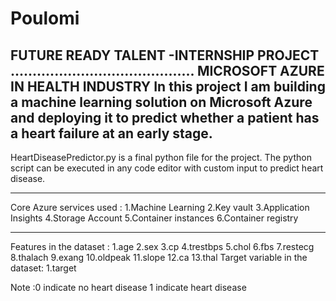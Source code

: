 # Poulomi
FUTURE READY TALENT -INTERNSHIP PROJECT
..........................................
MICROSOFT AZURE IN HEALTH INDUSTRY
In this project I am building a machine learning solution on Microsoft Azure and deploying it to predict whether a patient has a heart failure at an early stage.
-----------------------------------------------------------------------------------------------

HeartDiseasePredictor.py is a final python file for the project.
The python script can be executed in any code editor with custom input to predict heart disease.

-------------------------------------------------------------------------------------------------
Core Azure services used :
1.Machine Learning
2.Key vault
3.Application Insights
4.Storage Account
5.Container instances
6.Container registry

--------------------------------------------------------------------------------------------------
Features in the dataset :
1.age
2.sex
3.cp
4.trestbps
5.chol
6.fbs
7.restecg
8.thalach
9.exang
10.oldpeak
11.slope
12.ca
13.thal
Target variable in the dataset:
1.target

Note :0 indicate no heart disease
1 indicate heart disease
